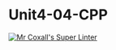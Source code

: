 # Unit4-04-CPP
[![Mr Coxall's Super Linter](https://github.com/ICS3U-C-Programming-LilyC/Unit4-04-CPP/workflows/Mr%20Coxall's%20Super%20Linter/badge.svg)](https://github.com/ICS3U-C-Programming-LilyC/Unit4-04-CPP/actions/)
